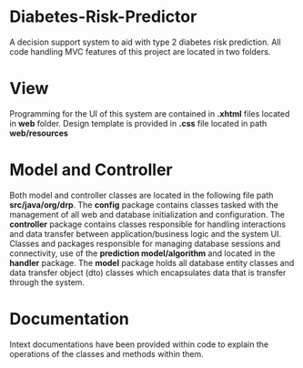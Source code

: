 # Diabetes-Risk-Predictor
A decision support system to aid with type 2 diabetes risk prediction.
All code handling MVC features of this project are located in two folders.

# View
Programming for the UI of this system are contained in **.xhtml** files located in **web** folder. Design template is provided in **.css** file located in path **web/resources**

# Model and Controller
Both model and controller classes are located in the following file path **src/java/org/drp**. The **config** package contains classes tasked with the management of all web and database initialization and configuration. The **controller** package contains classes responsible for handling interactions and data transfer between application/business logic and the system UI. Classes and packages responsible for managing database sessions and connectivity, use of the **prediction model/algorithm** and located in the **handler** package. The **model** package holds all database entity classes and data transfer object (dto) classes which encapsulates data that is transfer through the system.

# Documentation
Intext documentations have been provided within code to explain the operations of the classes and methods within them.
